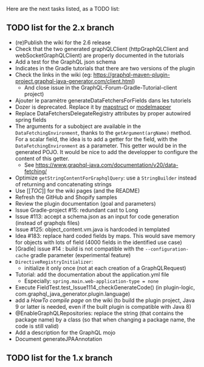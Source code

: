 Here are the next tasks listed, as a TODO list:

## TODO list for the 2.x branch
* (re)Publish the wiki for the 2.6 release
* Check that the two generated graphQLClient (httpGraphQLClient and webSocketGraphQLClient) are properly documented in the tutorials
* Add a test for the GraphQL json schema
* Indicates in the Gradle tutorials that there are two versions of the plugin
* Check the links in the wiki (eg: https://graphql-maven-plugin-project.graphql-java-generator.com/client.html)
    * And close issue in the GraphQL-Forum-Gradle-Tutorial-client project)
* Ajouter le paramètre generateDataFetchersForFields dans les tutoriels
* Dozer is deprecated. Replace it by [mapstruct](https://github.com/mapstruct/mapstruct) or [modelmapper](https://github.com/modelmapper/modelmapper)
* Replace DataFetchersDelegateRegistry attributes by proper autowired spring fields
* The arguments for a subobject are available in the `DataFetchingEnvironment`, thanks to the `getArgument(argName)` method. For a scalar field, the idea is to add a getter for the field, with the `DataFetchingEnvironment` as a parameter. This getter would be in the generated POJO. It would be nice to add the developper to configure the content of this getter.
    * See https://www.graphql-java.com/documentation/v20/data-fetching/
* Optimize `getStringContentForGraphqlQuery`: use a `StringBuilder` instead of returning and concatenating strings
* Use [[_TOC_]] for the wiki pages (and the README)
* Refresh the GitHub and Shopify samples
* Review the plugin documentation (goal and parameters)
* Issue Gradle-project #15: redundant cast to Long 
* Issue #113: accept a schema.json as an input for code generation (instead of graphqls files)
* Issue #125: object_content.vm.java is hardcoded in templated
* Idea #183: replace hard coded fields by maps. This would save memory for objects with lots of field (4000 fields in the identified use case)
* [Gradle] issue #14 : build is not compatible with the `--configuration-cache` gradle parameter (experimental feature)
* `DirectiveRegistryInitializer`:
    * initialize it only once (not at each creation of a GraphQLRequest)
* Tutorial: add the documentation about the application.yml file
    * Especially: `spring.main.web-application-type = none`
* Execute FieldTest.test_Issue1114_checkGenerateCode() (in plugin-logic, com.graphql_java_generator.plugin.language)
* add a _HowTo compile page_ on the wiki (to build the plugin project, Java 9 or latter is needed, even if the built plugin is compatible with Java 8)
* @EnableGraphQLRepositories: replace the string (that contains the package name) by a class (so that when changing a package name, the code is still valid)
* Add a description for the GraphQL mojo
* Document generateJPAAnnotation 


## TODO list for the 1.x branch
